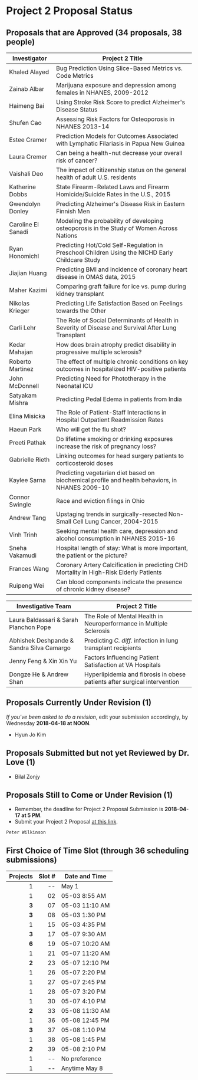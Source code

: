 # Project 2 Proposal Status

## Proposals that are Approved (34 proposals, 38 people)

Investigator | Project 2 Title 
--------------- | ----------------------------------------------------------------------------------------------------
Khaled Alayed   | Bug Prediction Using Slice-Based Metrics vs. Code Metrics
Zainab Albar    | Marijuana exposure and depression among females in NHANES, 2009-2012
Haimeng Bai     | Using Stroke Risk Score to predict Alzheimer's Disease Status
Shufen Cao      | Assessing Risk Factors for Osteoporosis in NHANES 2013-14
Estee Cramer    | Prediction Models for Outcomes Associated with Lymphatic Filariasis in Papua New Guinea
Laura Cremer    | Can being a health-nut decrease your overall risk of cancer?
Vaishali Deo    | The impact of citizenship status on the general health of adult U.S. residents
Katherine Dobbs | State Firearm-Related Laws and Firearm Homicide/Suicide Rates in the U.S., 2015
Gwendolyn Donley | Predicting Alzheimer's Disease Risk in Eastern Finnish Men
Caroline El Sanadi | Modeling the probability of developing osteoporosis in the Study of Women Across Nations
Ryan Honomichl  | Predicting Hot/Cold Self-Regulation in Preschool Children Using the NICHD Early Childcare Study
Jiajian Huang   | Predicting BMI and incidence of coronary heart disease in OMAS data, 2015
Maher Kazimi    | Comparing graft failure for ice vs. pump during kidney transplant
Nikolas Krieger | Predicting Life Satisfaction Based on Feelings towards the Other
Carli Lehr      | The Role of Social Determinants of Health in Severity of Disease and Survival After Lung Transplant
Kedar Mahajan   | How does brain atrophy predict disability in progressive multiple sclerosis?
Roberto Martinez | The effect of multiple chronic conditions on key outcomes in hospitalized HIV-positive patients
John McDonnell  | Predicting Need for Phototherapy in the Neonatal ICU
Satyakam Mishra | Predicting Pedal Edema in patients from India 
Elina Misicka   | The Role of Patient-Staff Interactions in Hospital Outpatient Readmission Rates
Haeun Park      | Who will get the flu shot?
Preeti Pathak   | Do lifetime smoking or drinking exposures increase the risk of pregnancy loss?
Gabrielle Rieth | Linking outcomes for head surgery patients to corticosteroid doses
Kaylee Sarna    | Predicting vegetarian diet based on biochemical profile and health behaviors, in NHANES 2009-10
Connor Swingle  | Race and eviction filings in Ohio
Andrew Tang     | Upstaging trends in surgically-resected Non-Small Cell Lung Cancer, 2004-2015
Vinh Trinh      | Seeking mental health care, depression and alcohol consumption in NHANES 2015-16
Sneha Vakamudi  | Hospital length of stay: What is more important, the patient or the picture? 
Frances Wang    | Coronary Artery Calcification in predicting CHD Mortality in High-Risk Elderly Patients
Ruipeng Wei     | Can blood components indicate the presence of chronic kidney disease?

Investigative Team | Project 2 Title 
-------------------------------------- | -----------------------------------------------------------------------------
Laura Baldassari & Sarah Planchon Pope | The Role of Mental Health in Neuroperformance in Multiple Sclerosis
Abhishek Deshpande & Sandra Silva Camargo | Predicting *C. diff.* infection in lung transplant recipients
Jenny Feng & Xin Xin Yu | Factors Influencing Patient Satisfaction at VA Hospitals
Dongze He & Andrew Shan | Hyperlipidemia and fibrosis in obese patients after surgical intervention

## Proposals Currently Under Revision (1)

*If you've been asked to do a revision*, edit your submission accordingly, by Wednesday **2018-04-18 at NOON**.

- Hyun Jo Kim

## Proposals Submitted but not yet Reviewed by Dr. Love (1)

- Bilal Zonjy

## Proposals Still to Come or Under Revision (1)

- Remember, the deadline for Project 2 Proposal Submission is **2018-04-17 at 5 PM**.
- Submit your Project 2 Proposal [at this link](https://goo.gl/forms/Zfgnq5pyAAzAlmUm1).

```
Peter Wilkinson
```

## First Choice of Time Slot (through 36 scheduling submissions)

Projects | Slot # | Date and Time
-------: | -----: | ------------------------------------------------------------
1 | -- | May 1
1 | 02 | 05-03 8:55 AM
**3** | 07 | 05-03 11:10 AM
**3** | 08 | 05-03 1:30 PM
1 | 15 | 05-03 4:35 PM
**3** | 17 | 05-07 9:30 AM
**6** | 19 | 05-07 10:20 AM
1 | 21 | 05-07 11:20 AM
**2** | 23 | 05-07 12:10 PM
1 | 26 | 05-07 2:20 PM
1 | 27 | 05-07 2:45 PM
1 | 28 | 05-07 3:20 PM
1 | 30 | 05-07 4:10 PM
**2** | 33 | 05-08 11:30 AM
1 | 36 | 05-08 12:45 PM
**3** | 37 | 05-08 1:10 PM
1 | 38 | 05-08 1:45 PM
**2** | 39 | 05-08 2:10 PM
1 | -- | No preference
1 | -- | Anytime May 8
